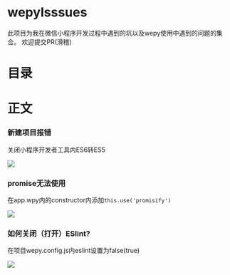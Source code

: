# wepyIsssues
此项目为我在微信小程序开发过程中遇到的坑以及wepy使用中遇到的问题的集合。
欢迎提交PR(滑稽)

# 目录



# 正文
 ### 新建项目报错
 
 关闭小程序开发者工具内ES6转ES5
 
 ![](https://ws1.sinaimg.cn/large/006tNc79gy1fhfpfosip4j31hw0bc0wc.jpg)
 
 
 ### promise无法使用
 
 在app.wpy内的constructor内添加``` this.use('promisify') ```
 
 ![](https://ws1.sinaimg.cn/large/006tNc79gy1fhfpjff1ztj30f2078jrt.jpg)
 
 
 ### 如何关闭（打开）ESlint?
 
 在项目wepy.config.js内eslint设置为false(true)
 
 ![](https://ws1.sinaimg.cn/large/006tNc79gy1fhfplm5w4xj30eo06eglz.jpg)
 
 



